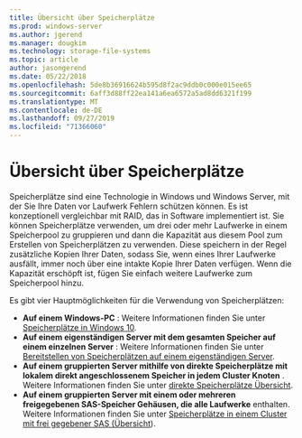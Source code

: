 ```yaml
---
title: Übersicht über Speicherplätze
ms.prod: windows-server
ms.author: jgerend
ms.manager: dougkim
ms.technology: storage-file-systems
ms.topic: article
author: jasongerend
ms.date: 05/22/2018
ms.openlocfilehash: 5de8b36916624b595d8f2ac9ddb0c000e015ee65
ms.sourcegitcommit: 6aff3d88ff22ea141a6ea6572a5ad8dd6321f199
ms.translationtype: MT
ms.contentlocale: de-DE
ms.lasthandoff: 09/27/2019
ms.locfileid: "71366060"
---
```

# <a name="storage-spaces-overview"></a>Übersicht über Speicherplätze

Speicherplätze sind eine Technologie in Windows und Windows Server, mit der Sie Ihre Daten vor Laufwerk Fehlern schützen können. Es ist konzeptionell vergleichbar mit RAID, das in Software implementiert ist. Sie können Speicherplätze verwenden, um drei oder mehr Laufwerke in einem Speicherpool zu gruppieren und dann die Kapazität aus diesem Pool zum Erstellen von Speicherplätzen zu verwenden. Diese speichern in der Regel zusätzliche Kopien Ihrer Daten, sodass Sie, wenn eines Ihrer Laufwerke ausfällt, immer noch über eine intakte Kopie Ihrer Daten verfügen. Wenn die Kapazität erschöpft ist, fügen Sie einfach weitere Laufwerke zum Speicherpool hinzu.

Es gibt vier Hauptmöglichkeiten für die Verwendung von Speicherplätzen:

- **Auf einem Windows-PC** : Weitere Informationen finden Sie unter [Speicherplätze in Windows 10](http://windows.microsoft.com/en-us/windows-10/storage-spaces-windows-10).
- **Auf einem eigenständigen Server mit dem gesamten Speicher auf einem einzelnen Server** : Weitere Informationen finden Sie unter [Bereitstellen von Speicherplätzen auf einem eigenständigen Server](deploy-standalone-storage-spaces.md).
- **Auf einem gruppierten Server mithilfe von direkte Speicherplätze mit lokalem direkt angeschlossenem Speicher in jedem Cluster Knoten** . Weitere Informationen finden Sie unter [direkte Speicherplätze Übersicht](storage-spaces-direct-overview.md).
- **Auf einem gruppierten Server mit einem oder mehreren freigegebenen SAS-Speicher Gehäusen, die alle Laufwerke** enthalten. Weitere Informationen finden Sie unter [Speicherplätze in einem Cluster mit frei gegebener SAS (Übersicht](https://docs.microsoft.com/previous-versions/windows/it-pro/windows-server-2012-R2-and-2012/hh831739(v%3dws.11))).

